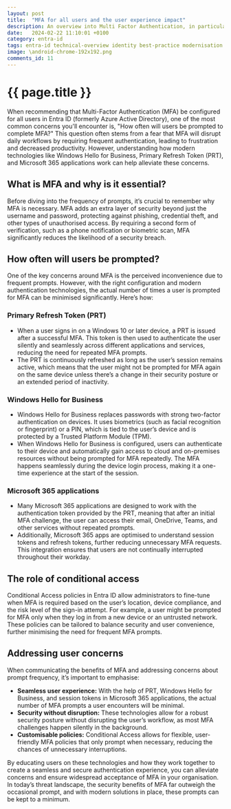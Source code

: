```yaml
---
layout: post
title:  "MFA for all users and the user experience impact"
description: An overview into Multi Factor Authentication, in particular the impact on the user experience.  Why would you not enable MFA for all users?
date:   2024-02-22 11:10:01 +0100
category: entra-id
tags: entra-id technical-overview identity best-practice modernisation
image: \android-chrome-192x192.png
comments_id: 11
---
```

<h1>{{ page.title }}</h1>

When recommending that Multi-Factor Authentication (MFA) be configured for all users in Entra ID (formerly Azure Active Directory), one of the most common concerns you'll encounter is, "How often will users be prompted to complete MFA?" This question often stems from a fear that MFA will disrupt daily workflows by requiring frequent authentication, leading to frustration and decreased productivity. However, understanding how modern technologies like Windows Hello for Business, Primary Refresh Token (PRT), and Microsoft 365 applications work can help alleviate these concerns.

## What is MFA and why is it essential?

Before diving into the frequency of prompts, it’s crucial to remember why MFA is necessary. MFA adds an extra layer of security beyond just the username and password, protecting against phishing, credential theft, and other types of unauthorised access. By requiring a second form of verification, such as a phone notification or biometric scan, MFA significantly reduces the likelihood of a security breach.

## How often will users be prompted?

One of the key concerns around MFA is the perceived inconvenience due to frequent prompts. However, with the right configuration and modern authentication technologies, the actual number of times a user is prompted for MFA can be minimised significantly. Here’s how:

### Primary Refresh Token (PRT)

- When a user signs in on a Windows 10 or later device, a PRT is issued after a successful MFA. This token is then used to authenticate the user silently and seamlessly across different applications and services, reducing the need for repeated MFA prompts.
- The PRT is continuously refreshed as long as the user’s session remains active, which means that the user might not be prompted for MFA again on the same device unless there’s a change in their security posture or an extended period of inactivity.

### Windows Hello for Business

- Windows Hello for Business replaces passwords with strong two-factor authentication on devices. It uses biometrics (such as facial recognition or fingerprint) or a PIN, which is tied to the user’s device and is protected by a Trusted Platform Module (TPM).
- When Windows Hello for Business is configured, users can authenticate to their device and automatically gain access to cloud and on-premises resources without being prompted for MFA repeatedly. The MFA happens seamlessly during the device login process, making it a one-time experience at the start of the session.

### Microsoft 365 applications

- Many Microsoft 365 applications are designed to work with the authentication token provided by the PRT, meaning that after an initial MFA challenge, the user can access their email, OneDrive, Teams, and other services without repeated prompts.
- Additionally, Microsoft 365 apps are optimised to understand session tokens and refresh tokens, further reducing unnecessary MFA requests. This integration ensures that users are not continually interrupted throughout their workday.

## The role of conditional access

Conditional Access policies in Entra ID allow administrators to fine-tune when MFA is required based on the user’s location, device compliance, and the risk level of the sign-in attempt. For example, a user might be prompted for MFA only when they log in from a new device or an untrusted network. These policies can be tailored to balance security and user convenience, further minimising the need for frequent MFA prompts.

## Addressing user concerns

When communicating the benefits of MFA and addressing concerns about prompt frequency, it’s important to emphasise:

- **Seamless user experience:** With the help of PRT, Windows Hello for Business, and session tokens in Microsoft 365 applications, the actual number of MFA prompts a user encounters will be minimal.
- **Security without disruption:** These technologies allow for a robust security posture without disrupting the user’s workflow, as most MFA challenges happen silently in the background.
- **Customisable policies:** Conditional Access allows for flexible, user-friendly MFA policies that only prompt when necessary, reducing the chances of unnecessary interruptions.

By educating users on these technologies and how they work together to create a seamless and secure authentication experience, you can alleviate concerns and ensure widespread acceptance of MFA in your organisation. In today’s threat landscape, the security benefits of MFA far outweigh the occasional prompt, and with modern solutions in place, these prompts can be kept to a minimum.
